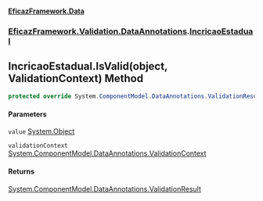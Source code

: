 #### [EficazFramework.Data](EficazFrameworkData.md 'EficazFramework Data')
### [EficazFramework.Validation.DataAnnotations](EficazFrameworkData.md#EficazFramework.Validation.DataAnnotations 'EficazFramework.Validation.DataAnnotations').[IncricaoEstadual](EficazFramework.Validation.DataAnnotations/IncricaoEstadual.md 'EficazFramework.Validation.DataAnnotations.IncricaoEstadual')

## IncricaoEstadual.IsValid(object, ValidationContext) Method

```csharp
protected override System.ComponentModel.DataAnnotations.ValidationResult IsValid(object value, System.ComponentModel.DataAnnotations.ValidationContext validationContext);
```
#### Parameters

<a name='EficazFramework.Validation.DataAnnotations.IncricaoEstadual.IsValid(object,System.ComponentModel.DataAnnotations.ValidationContext).value'></a>

`value` [System.Object](https://docs.microsoft.com/en-us/dotnet/api/System.Object 'System.Object')

<a name='EficazFramework.Validation.DataAnnotations.IncricaoEstadual.IsValid(object,System.ComponentModel.DataAnnotations.ValidationContext).validationContext'></a>

`validationContext` [System.ComponentModel.DataAnnotations.ValidationContext](https://docs.microsoft.com/en-us/dotnet/api/System.ComponentModel.DataAnnotations.ValidationContext 'System.ComponentModel.DataAnnotations.ValidationContext')

#### Returns
[System.ComponentModel.DataAnnotations.ValidationResult](https://docs.microsoft.com/en-us/dotnet/api/System.ComponentModel.DataAnnotations.ValidationResult 'System.ComponentModel.DataAnnotations.ValidationResult')